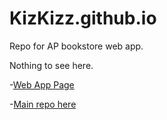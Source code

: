 # KizKizz.github.io
Repo for AP bookstore web app. 

Nothing to see here.

-[Web App Page](https://kizkizz.github.io/#/)

-[Main repo here](https://github.com/KizKizz/Timeless)
